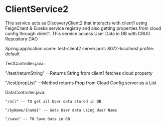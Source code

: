 # ClientService2

This service acts as DiscoveryClient2 that interacts with client1 using FeignClient & Eureka service registry and also getting properties from cloud config through client1.
This service access User Data in DB with CRUD Repository DAO 

Spring.application.name: test-client2
server.port: 8072-localhost
profile: default

TestController.java:

 "/test/returnString" --Returns String from client1 fetches cloud property
    
 "/test/propList" --Method returns Prop from Cloud Config server as a List
 
 
 DataController.java:
 
 
    "/all" -- TO get all User data stored in DB
        
    "/byName/{name}" -- Gets User data using User Name
    
    "/save" -- TO Save Data in DB

